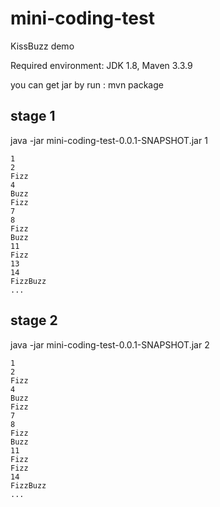 # mini-coding-test
KissBuzz demo

Required environment: JDK 1.8, Maven 3.3.9

you can get jar by run : mvn package

## stage 1

java -jar mini-coding-test-0.0.1-SNAPSHOT.jar 1

```
1
2
Fizz
4
Buzz
Fizz
7
8
Fizz
Buzz
11
Fizz
13
14
FizzBuzz
...
```

## stage 2

java -jar mini-coding-test-0.0.1-SNAPSHOT.jar 2

```
1
2
Fizz
4
Buzz
Fizz
7
8
Fizz
Buzz
11
Fizz
Fizz
14
FizzBuzz
...
```